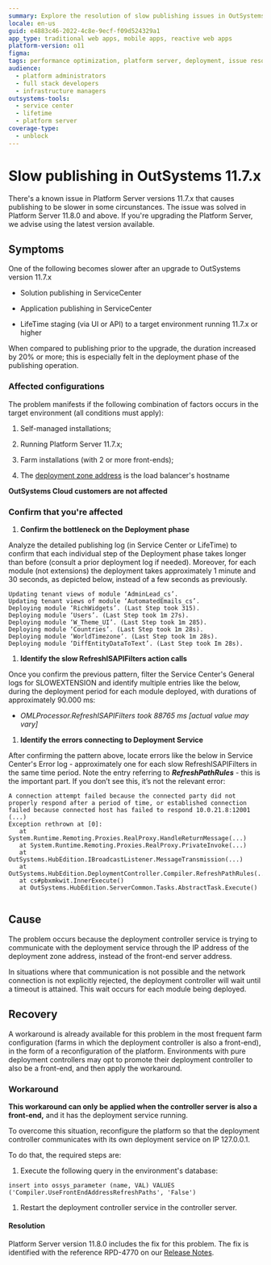 ```yaml
---
summary: Explore the resolution of slow publishing issues in OutSystems 11 (O11) due to specific configurations and their fixes in subsequent updates.
locale: en-us
guid: e4883c46-2022-4c8e-9ecf-f09d524329a1
app_type: traditional web apps, mobile apps, reactive web apps
platform-version: o11
figma:
tags: performance optimization, platform server, deployment, issue resolution, load balancing
audience:
  - platform administrators
  - full stack developers
  - infrastructure managers
outsystems-tools:
  - service center
  - lifetime
  - platform server
coverage-type:
  - unblock
---
```


# Slow publishing in OutSystems 11.7.x

There's a known issue in Platform Server versions 11.7.x that causes publishing to be slower in some circunstances. The issue was solved in Platform Server 11.8.0 and above. If you're upgrading the Platform Server, we advise using the latest version available.

## Symptoms

One of the following becomes slower after an upgrade to OutSystems version 11.7.x

* Solution publishing in ServiceCenter

* Application publishing in ServiceCenter

* LifeTime staging (via UI or API) to a target environment running 11.7.x or higher

When compared to publishing prior to the upgrade, the duration increased by 20% or more; this is especially felt in the deployment phase of the publishing operation.

### Affected configurations

The problem manifests if the following combination of factors occurs in the target environment (all conditions must apply):

1. Self-managed installations;

1. Running Platform Server 11.7.x;

1. Farm installations (with 2 or more front-ends);

1. The [deployment zone address](https://success.outsystems.com/Documentation/11/Managing_the_Applications_Lifecycle/Deploy_Applications/Selective_Deployment_Using_Deployment_Zones/Deployment_Zones_Reference) is the load balancer's hostname

**OutSystems Cloud customers are not affected**

### Confirm that you're affected

1. **Confirm the bottleneck on the Deployment phase**

Analyze the detailed publishing log (in Service Center or LifeTime) to confirm that each individual step of the Deployment phase takes longer than before (consult a prior deployment log if needed). Moreover, for each module (not extensions) the deployment takes approximately 1 minute and 30 seconds, as depicted below, instead of a few seconds as previously.

```
Updating tenant views of module ‘AdminLead_cs’.
Updating tenant views of module ‘AutomatedEmails_cs’.
Deploying module ‘RichWidgets’. (Last Step took 315).
Deploying module ‘Users’. (Last Step took 1m 27s).
Deploying module ‘W_Theme_UI’. (Last Step took 1m 285).
Deploying module ‘Countries’. (Last Step took 1m 28s).
Deploying module ‘WorldTimezone’. (Last Step took 1m 28s).
Deploying module ‘DiffEntityDataToText’. (Last Step took Im 28s).
```

1. **Identify the slow RefreshISAPIFilters action calls**

Once you confirm the previous pattern, filter the Service Center's General logs for SLOWEXTENSION and identify multiple entries like the below, during the deployment period for each module deployed, with durations of approximately 90.000 ms:

* _OMLProcessor.RefreshISAPIFilters took 88765 ms [actual value may vary]_

1. **Identify the errors connecting to Deployment Service**

After confirming the pattern above, locate errors like the below in Service Center's Error log - approximately one for each slow RefreshISAPIFilters in the same time period. Note the entry referring to **_RefreshPathRules_** - this is the important part. If you don’t see this, it’s not the relevant error:

```
A connection attempt failed because the connected party did not properly respond after a period of time, or established connection failed because connected host has failed to respond 10.0.21.8:12001
(...)
Exception rethrown at [0]:
   at System.Runtime.Remoting.Proxies.RealProxy.HandleReturnMessage(...)
   at System.Runtime.Remoting.Proxies.RealProxy.PrivateInvoke(...)
   at OutSystems.HubEdition.IBroadcastListener.MessageTransmission(...)
   at OutSystems.HubEdition.DeploymentController.Compiler.RefreshPathRules(...)
   at cs#pbxmkwit.InnerExecute()
   at OutSystems.HubEdition.ServerCommon.Tasks.AbstractTask.Execute()
   
```

## Cause

The problem occurs because the deployment controller service is trying to communicate with the deployment service through the IP address of the deployment zone address, instead of the front-end server address.

In situations where that communication is not possible and the network connection is not explicitly rejected, the deployment controller will wait until a timeout is attained. This wait occurs for each module being deployed.

## Recovery

A workaround is already available for this problem in the most frequent farm configuration (farms in which the deployment controller is also a front-end), in the form of a reconfiguration of the platform. Environments with pure deployment controllers may opt to promote their deployment controller to also be a front-end, and then apply the workaround.

### Workaround

<div class="info" markdown="1">

**This workaround can only be applied when the controller server is also a front-end,** and it has the deployment service running.
</div>

To overcome this situation, reconfigure the platform so that the deployment controller communicates with its own deployment service on IP 127.0.0.1.

To do that, the required steps are:

1. Execute the following query in the environment's database:

```
insert into ossys_parameter (name, VAL) VALUES ('Compiler.UseFrontEndAddressRefreshPaths', 'False')
```

1. Restart the deployment controller service in the controller server.

#### Resolution

Platform Server version 11.8.0 includes the fix for this problem. The fix is identified with the reference RPD-4770 on our [Release Notes](https://success.outsystems.com/Support/Release_Notes/11/Platform_Server).
